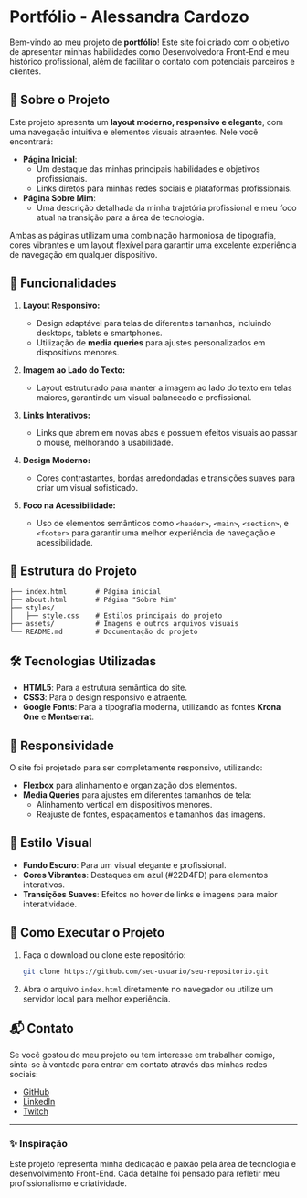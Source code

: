 

# **Portfólio - Alessandra Cardozo**

Bem-vindo ao meu projeto de **portfólio**! Este site foi criado com o objetivo de apresentar minhas habilidades como Desenvolvedora Front-End e meu histórico profissional, além de facilitar o contato com potenciais parceiros e clientes.

## **📜 Sobre o Projeto**
Este projeto apresenta um **layout moderno, responsivo e elegante**, com uma navegação intuitiva e elementos visuais atraentes. Nele você encontrará:
- **Página Inicial**:
  - Um destaque das minhas principais habilidades e objetivos profissionais.
  - Links diretos para minhas redes sociais e plataformas profissionais.
- **Página Sobre Mim**:
  - Uma descrição detalhada da minha trajetória profissional e meu foco atual na transição para a área de tecnologia.

Ambas as páginas utilizam uma combinação harmoniosa de tipografia, cores vibrantes e um layout flexível para garantir uma excelente experiência de navegação em qualquer dispositivo.

## **🌟 Funcionalidades**
1. **Layout Responsivo:**
   - Design adaptável para telas de diferentes tamanhos, incluindo desktops, tablets e smartphones.
   - Utilização de **media queries** para ajustes personalizados em dispositivos menores.

2. **Imagem ao Lado do Texto:**
   - Layout estruturado para manter a imagem ao lado do texto em telas maiores, garantindo um visual balanceado e profissional.

3. **Links Interativos:**
   - Links que abrem em novas abas e possuem efeitos visuais ao passar o mouse, melhorando a usabilidade.

4. **Design Moderno:**
   - Cores contrastantes, bordas arredondadas e transições suaves para criar um visual sofisticado.

5. **Foco na Acessibilidade:**
   - Uso de elementos semânticos como `<header>`, `<main>`, `<section>`, e `<footer>` para garantir uma melhor experiência de navegação e acessibilidade.

## **📂 Estrutura do Projeto**
```
├── index.html       # Página inicial
├── about.html       # Página "Sobre Mim"
├── styles/
│   ├── style.css    # Estilos principais do projeto
├── assets/          # Imagens e outros arquivos visuais
└── README.md        # Documentação do projeto
```

## **🛠️ Tecnologias Utilizadas**
- **HTML5**: Para a estrutura semântica do site.
- **CSS3**: Para o design responsivo e atraente.
- **Google Fonts**: Para a tipografia moderna, utilizando as fontes **Krona One** e **Montserrat**.

## **📱 Responsividade**
O site foi projetado para ser completamente responsivo, utilizando:
- **Flexbox** para alinhamento e organização dos elementos.
- **Media Queries** para ajustes em diferentes tamanhos de tela:
  - Alinhamento vertical em dispositivos menores.
  - Reajuste de fontes, espaçamentos e tamanhos das imagens.

## **🎨 Estilo Visual**
- **Fundo Escuro**: Para um visual elegante e profissional.
- **Cores Vibrantes**: Destaques em azul (#22D4FD) para elementos interativos.
- **Transições Suaves**: Efeitos no hover de links e imagens para maior interatividade.

## **🚀 Como Executar o Projeto**
1. Faça o download ou clone este repositório:
   ```bash
   git clone https://github.com/seu-usuario/seu-repositorio.git
   ```
2. Abra o arquivo `index.html` diretamente no navegador ou utilize um servidor local para melhor experiência.

## **📬 Contato**
Se você gostou do meu projeto ou tem interesse em trabalhar comigo, sinta-se à vontade para entrar em contato através das minhas redes sociais:
- [GitHub](https://github.com/)  
- [LinkedIn](https://www.linkedin.com/)  
- [Twitch](https://www.twitch.com/)  

---

### **✨ Inspiração**
Este projeto representa minha dedicação e paixão pela área de tecnologia e desenvolvimento Front-End. Cada detalhe foi pensado para refletir meu profissionalismo e criatividade.



